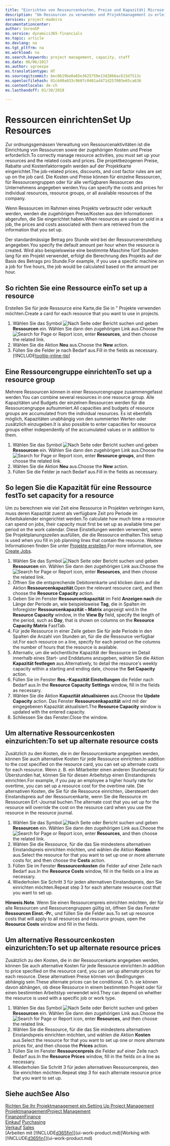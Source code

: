 ```yaml
---
title: "Einrichten von Ressourcenkosten, Preise und Kapazität| Microsoft Docs"
description: "Um Ressourcen zu verwenden und Projektmanagement zu erleichtern, können Sie Kosten und Preisen für einzelne Ressourcen oder Ressourcengruppen angeben und die die Ressourcenkapazität festlegen."
services: project-madeira
documentationcenter: 
author: SorenGP
ms.service: dynamics365-financials
ms.topic: article
ms.devlang: na
ms.tgt_pltfrm: na
ms.workload: na
ms.search.keywords: project management, capacity, staff
ms.date: 06/06/2017
ms.author: sgroespe
ms.translationtype: HT
ms.sourcegitcommit: bec0619be0a65e3625759e13d2866ac615d7513c
ms.openlocfilehash: 01c640a033c9607c0401ad471d257003e65ca636
ms.contentlocale: de-ch
ms.lasthandoff: 01/30/2018

---
```

# <a name="set-up-resources"></a><span data-ttu-id="032c6-103">Ressourcen einrichten</span><span class="sxs-lookup"><span data-stu-id="032c6-103">Set Up Resources</span></span>
<span data-ttu-id="032c6-104">Zur ordnungsgemässen Verwaltung von Ressourcenaktivitäten ist die Einrichtung von Ressourcen sowie der zugehörigen Kosten und Preise erforderlich.</span><span class="sxs-lookup"><span data-stu-id="032c6-104">To correctly manage resource activities, you must set up your resources and the related costs and prices.</span></span> <span data-ttu-id="032c6-105">Die projektbezogenen Preise, Rabatte und Kostenfaktorregeln werden auf der Projektkarte eingerichtet.</span><span class="sxs-lookup"><span data-stu-id="032c6-105">The job-related prices, discounts, and cost factor rules are set up on the job card.</span></span> <span data-ttu-id="032c6-106">Die Kosten und Preise können für einzelne Ressourcen, für Ressourcengruppen oder für alle verfügbaren Ressourcen des Unternehmens angegeben werden.</span><span class="sxs-lookup"><span data-stu-id="032c6-106">You can specify the costs and prices for individual resources, resource groups, or all available resources of the company.</span></span>

<span data-ttu-id="032c6-107">Wenn Ressourcen im Rahmen eines Projekts verbraucht oder verkauft werden, werden die zugehörigen Preise/Kosten aus den Informationen abgerufen, die Sie eingerichtet haben.</span><span class="sxs-lookup"><span data-stu-id="032c6-107">When resources are used or sold in a job, the prices and costs associated with them are retrieved from the information that you set up.</span></span>

<span data-ttu-id="032c6-108">Der standardmässige Betrag pro Stunde wird bei der Ressourcenerstellung angegeben.</span><span class="sxs-lookup"><span data-stu-id="032c6-108">You specify the default amount per hour when the resource is created.</span></span> <span data-ttu-id="032c6-109">Wird also beispielsweise eine bestimmte Maschine fünf Stunden lang für ein Projekt verwendet, erfolgt die Berechnung des Projekts auf der Basis des Betrags pro Stunde.</span><span class="sxs-lookup"><span data-stu-id="032c6-109">For example, if you use a specific machine on a job for five hours, the job would be calculated based on the amount per hour.</span></span>

## <a name="to-set-up-a-resource"></a><span data-ttu-id="032c6-110">So richten Sie eine Ressource ein</span><span class="sxs-lookup"><span data-stu-id="032c6-110">To set up a resource</span></span>
<span data-ttu-id="032c6-111">Erstellen Sie für jede Ressource eine Karte,die Sie in " Projekte verwenden möchten.</span><span class="sxs-lookup"><span data-stu-id="032c6-111">Create a card for each resource that you want to use in projects.</span></span>

1. <span data-ttu-id="032c6-112">Wählen Sie das Symbol ![Nach Seite oder Bericht suchen](media/ui-search/search_small.png "Nach Seite oder Bericht suchen") und geben **Ressourcen** ein. Wählen Sie dann den zugehörigen Link aus.</span><span class="sxs-lookup"><span data-stu-id="032c6-112">Choose the ![Search for Page or Report](media/ui-search/search_small.png "Search for Page or Report icon") icon, enter **Resources**, and then choose the related link.</span></span>
2. <span data-ttu-id="032c6-113">Wählen Sie die Aktion **Neu** aus.</span><span class="sxs-lookup"><span data-stu-id="032c6-113">Choose the **New** action.</span></span>
3. <span data-ttu-id="032c6-114">Füllen Sie die Felder je nach Bedarf aus.</span><span class="sxs-lookup"><span data-stu-id="032c6-114">Fill in the fields as necessary.</span></span> [!INCLUDE[tooltip-inline-tip](includes/tooltip-inline-tip_md.md)]  

## <a name="to-set-up-a-resource-group"></a><span data-ttu-id="032c6-115">Eine Ressourcengruppe einrichten</span><span class="sxs-lookup"><span data-stu-id="032c6-115">To set up a resource group</span></span>
<span data-ttu-id="032c6-116">Mehrere Ressourcen können in einer Ressourcengruppe zusammengefasst werden.</span><span class="sxs-lookup"><span data-stu-id="032c6-116">You can combine several resources in one resource group.</span></span> <span data-ttu-id="032c6-117">Alle Kapazitäten und Budgets der einzelnen Ressourcen werden für die Ressourcengruppe aufsummiert.</span><span class="sxs-lookup"><span data-stu-id="032c6-117">All capacities and budgets of resource groups are accumulated from the individual resources.</span></span> <span data-ttu-id="032c6-118">Es ist ebenfalls möglich, Kapazitäten unabhängig von den summierten Werten oder zusätzlich einzugeben.</span><span class="sxs-lookup"><span data-stu-id="032c6-118">It is also possible to enter capacities for resource groups either independently of the accumulated values or in addition to them.</span></span>

1. <span data-ttu-id="032c6-119">Wählen Sie das Symbol ![Nach Seite oder Bericht suchen](media/ui-search/search_small.png "Nach Seite oder Bericht suchen") und geben **Ressourcen** ein. Wählen Sie dann den zugehörigen Link aus.</span><span class="sxs-lookup"><span data-stu-id="032c6-119">Choose the ![Search for Page or Report](media/ui-search/search_small.png "Search for Page or Report icon") icon, enter **Resource groups**, and then choose the related link.</span></span>
2. <span data-ttu-id="032c6-120">Wählen Sie die Aktion **Neu** aus.</span><span class="sxs-lookup"><span data-stu-id="032c6-120">Choose the **New** action.</span></span>
3. <span data-ttu-id="032c6-121">Füllen Sie die Felder je nach Bedarf aus.</span><span class="sxs-lookup"><span data-stu-id="032c6-121">Fill in the fields as necessary.</span></span>

## <a name="to-set-capacity-for-a-resource"></a><span data-ttu-id="032c6-122">So legen Sie die Kapazität für eine Ressource fest</span><span class="sxs-lookup"><span data-stu-id="032c6-122">To set capacity for a resource</span></span>
<span data-ttu-id="032c6-123">Um zu berechnen wie viel Zeit eine Ressource in Projekten verbringen kann, muss deren Kapazität zuerst als verfügbare Zeit pro Periode im Arbeitskalender eingerichtet werden.</span><span class="sxs-lookup"><span data-stu-id="032c6-123">To calculate how much time a resource can spend on jobs, their capacity must first be set up as available time per period on the work calendar.</span></span> <span data-ttu-id="032c6-124">Diese Einstellungen werden verwendet, wenn Sie Projektplanungszeilen ausfüllen, die die Ressource enthalten.</span><span class="sxs-lookup"><span data-stu-id="032c6-124">This setup is used when you fill in job planning lines that contain the resource.</span></span> <span data-ttu-id="032c6-125">Weitere Informationen finden Sie unter  [Projekte erstellen](projects-how-create-jobs.md).</span><span class="sxs-lookup"><span data-stu-id="032c6-125">For more information, see [Create Jobs](projects-how-create-jobs.md).</span></span>

1. <span data-ttu-id="032c6-126">Wählen Sie das Symbol ![Nach Seite oder Bericht suchen](media/ui-search/search_small.png "Nach Seite oder Bericht suchen") und geben **Ressourcen** ein. Wählen Sie dann den zugehörigen Link aus.</span><span class="sxs-lookup"><span data-stu-id="032c6-126">Choose the ![Search for Page or Report](media/ui-search/search_small.png "Search for Page or Report icon") icon, enter **Resources**, and then choose the related link.</span></span>
2. <span data-ttu-id="032c6-127">Öffnen Sie die entsprechende Debitorenkarte und klicken dann auf die Aktion **Ressourcenkapazität**.</span><span class="sxs-lookup"><span data-stu-id="032c6-127">Open the relevant resource card, and then choose the **Resource Capacity** action.</span></span>
3. <span data-ttu-id="032c6-128">Geben Sie im Fenster **Ressourcenkapazität** im Feld **Anzeigen nach** die Länge der Periode an, wie beispielsweise **Tag**, die in Spalten im Inforegister **Ressourcenkapazität – Matrix** angezeigt wird.</span><span class="sxs-lookup"><span data-stu-id="032c6-128">In the **Resource Capacity** window, in the **View By** field, specify the length of the period, such as **Day**, that is shown on columns on the **Resource Capacity Matrix** FastTab.</span></span>
4. <span data-ttu-id="032c6-129">Für jede Ressource in einer Zeile geben Sie für jede Periode in den Spalten die Anzahl von Stunden an, für die die Ressource verfügbar ist.</span><span class="sxs-lookup"><span data-stu-id="032c6-129">For each resource on a line, specify for each period on the columns the number of hours that the resource is available.</span></span>
5. <span data-ttu-id="032c6-130">Alternativ, um die wöchentliche Kapazität der Ressource im Detail innerhalb eines Start- und Enddatums anzugeben, wählen Sie die Aktion **Kapazität festlegen** aus.</span><span class="sxs-lookup"><span data-stu-id="032c6-130">Alternatively, to detail the resource's weekly capacity within a starting and ending date, choose the **Set Capacity** action.</span></span>
6. <span data-ttu-id="032c6-131">Füllen Sie im Fenster **Res.-Kapazität Einstellungen** die Felder nach Bedarf aus.</span><span class="sxs-lookup"><span data-stu-id="032c6-131">In the **Resource Capacity Settings** window, fill in the fields as necessary.</span></span>
7. <span data-ttu-id="032c6-132">Wählen Sie die Aktion **Kapazität aktualisieren** aus.</span><span class="sxs-lookup"><span data-stu-id="032c6-132">Choose the **Update Capacity** action.</span></span> <span data-ttu-id="032c6-133">Das Fenster **Ressourcenkapazität** wird mit der eingegebenen Kapazität aktualisiert.</span><span class="sxs-lookup"><span data-stu-id="032c6-133">The **Resource Capacity** window is updated with the entered capacity.</span></span>
8. <span data-ttu-id="032c6-134">Schliessen Sie das Fenster.</span><span class="sxs-lookup"><span data-stu-id="032c6-134">Close the window.</span></span>

## <a name="to-set-up-alternate-resource-costs"></a><span data-ttu-id="032c6-135">Um alternative Ressourcenkosten einzurichten:</span><span class="sxs-lookup"><span data-stu-id="032c6-135">To set up alternate resource costs</span></span>
<span data-ttu-id="032c6-136">Zusätzlich zu den Kosten, die in der Ressourcenkarte angegeben werden, können Sie auch alternative Kosten für jede Ressource einrichten.</span><span class="sxs-lookup"><span data-stu-id="032c6-136">In addition to the cost specified on the resource card, you can set up alternate costs for each resource.</span></span> <span data-ttu-id="032c6-137">Wenn z. B. ein Mitarbeiter einen anderen Stundensatz für Überstunden hat, können Sie für diesen Arbeitstyp einen Einstandspreis einrichten.</span><span class="sxs-lookup"><span data-stu-id="032c6-137">For example, if you pay an employee a higher hourly rate for overtime, you can set up a resource cost for the overtime rate.</span></span> <span data-ttu-id="032c6-138">Die alternativen Kosten, die Sie für die Ressource einrichten, übersteuert den Einstandspreis auf der Ressourcenkarte, wenn Sie die Ressource im Ressourcen Erf.-Journal buchen.</span><span class="sxs-lookup"><span data-stu-id="032c6-138">The alternate cost that you set up for the resource will override the cost on the resource card when you use the resource in the resource journal.</span></span>

1. <span data-ttu-id="032c6-139">Wählen Sie das Symbol ![Nach Seite oder Bericht suchen](media/ui-search/search_small.png "Nach Seite oder Bericht suchen") und geben **Ressourcen** ein. Wählen Sie dann den zugehörigen Link aus.</span><span class="sxs-lookup"><span data-stu-id="032c6-139">Choose the ![Search for Page or Report](media/ui-search/search_small.png "Search for Page or Report icon") icon, enter **Resources**, and then choose the related link.</span></span>  
2. <span data-ttu-id="032c6-140">Wählen Sie die Ressource, für die das Sie mindestens alternativen Einstandspreis einrichten möchten, und wählen die Aktion **Kosten** aus.</span><span class="sxs-lookup"><span data-stu-id="032c6-140">Select the resource for that you want to set up one or more alternate costs for, and then choose the **Costs** action.</span></span>  
3. <span data-ttu-id="032c6-141">Füllen Sie im Fenster **Ressourcenkosten** die Felder auf einer Zeile nach Bedarf aus.</span><span class="sxs-lookup"><span data-stu-id="032c6-141">In the **Resource Costs** window, fill in the fields on a line as necessary.</span></span>  
4. <span data-ttu-id="032c6-142">Wiederholen Sie Schritt 3 für jeden alternativen Einstandspreis, den Sie einrichten möchten.</span><span class="sxs-lookup"><span data-stu-id="032c6-142">Repeat step 3 for each alternate resource cost that you want to set up.</span></span>

<span data-ttu-id="032c6-143">**Hinweis**.</span><span class="sxs-lookup"><span data-stu-id="032c6-143">**Note**.</span></span> <span data-ttu-id="032c6-144">Wenn Sie einen Ressourcenpreis einrichten möchten, der für alle Ressourcen und Ressourcengruppen gültig ist, öffnen Sie das Fenster **Ressourcen Einst.-Pr.**, und füllen Sie die Felder aus.</span><span class="sxs-lookup"><span data-stu-id="032c6-144">To set up resource costs that will apply to all resources and resource groups, open the **Resource Costs** window and fill in the fields.</span></span>

## <a name="to-set-up-alternate-resource-prices"></a><span data-ttu-id="032c6-145">Um alternative Ressourcenkosten einzurichten:</span><span class="sxs-lookup"><span data-stu-id="032c6-145">To set up alternate resource prices</span></span>
<span data-ttu-id="032c6-146">Zusätzlich zu den Kosten, die in der Ressourcenkarte angegeben werden, können Sie auch alternative Kosten für jede Ressource einrichten.</span><span class="sxs-lookup"><span data-stu-id="032c6-146">In addition to price specified on the resource card, you can set up alternate prices for each resource.</span></span> <span data-ttu-id="032c6-147">Diese alternativen Preise können von Bedingungen abhängig sein.</span><span class="sxs-lookup"><span data-stu-id="032c6-147">These alternate prices can be conditional.</span></span> <span data-ttu-id="032c6-148">D. h. sie können davon abhängen, ob diese Ressource in einem bestimmten Projekt oder für einen bestimmten Arbeitstyp verwendet wird.</span><span class="sxs-lookup"><span data-stu-id="032c6-148">They can depend on whether the resource is used with a specific job or work type.</span></span>

1. <span data-ttu-id="032c6-149">Wählen Sie das Symbol ![Nach Seite oder Bericht suchen](media/ui-search/search_small.png "Nach Seite oder Bericht suchen") und geben **Ressourcen** ein. Wählen Sie dann den zugehörigen Link aus.</span><span class="sxs-lookup"><span data-stu-id="032c6-149">Choose the ![Search for Page or Report](media/ui-search/search_small.png "Search for Page or Report icon") icon, enter **Resources**, and then choose the related link.</span></span>
2. <span data-ttu-id="032c6-150">Wählen Sie die Ressource, für die das Sie mindestens alternativen Einstandspreis einrichten möchten, und wählen die Aktion **Kosten** aus.</span><span class="sxs-lookup"><span data-stu-id="032c6-150">Select the resource for that you want to set up one or more alternate prices for, and then choose the **Prices** action.</span></span>
3. <span data-ttu-id="032c6-151">Füllen Sie im Fenster **Ressourcenpreis** die Felder auf einer Zeile nach Bedarf aus.</span><span class="sxs-lookup"><span data-stu-id="032c6-151">In the **Resource Prices** window, fill in the fields on a line as necessary.</span></span>
4. <span data-ttu-id="032c6-152">Wiederholen Sie Schritt 3 für jeden alternativen Ressourcenpreis, den Sie einrichten möchten.</span><span class="sxs-lookup"><span data-stu-id="032c6-152">Repeat step 3 for each alternate resource price that you want to set up.</span></span>

## <a name="see-also"></a><span data-ttu-id="032c6-153">Siehe auch</span><span class="sxs-lookup"><span data-stu-id="032c6-153">See Also</span></span>
[<span data-ttu-id="032c6-154">Richten Sie Ihr Projektmanagement ein.</span><span class="sxs-lookup"><span data-stu-id="032c6-154">Setting Up Project Management</span></span>](projects-setup-projects.md)  
[<span data-ttu-id="032c6-155">Projektmanagement</span><span class="sxs-lookup"><span data-stu-id="032c6-155">Project Management</span></span>](projects-manage-projects.md)  
[<span data-ttu-id="032c6-156">Finanzen</span><span class="sxs-lookup"><span data-stu-id="032c6-156">Finance</span></span>](finance.md)  
<span data-ttu-id="032c6-157">[Einkauf](purchasing-manage-purchasing.md)       </span><span class="sxs-lookup"><span data-stu-id="032c6-157">[Purchasing](purchasing-manage-purchasing.md)       </span></span>  
<span data-ttu-id="032c6-158">[Verkauf](sales-manage-sales.md)    </span><span class="sxs-lookup"><span data-stu-id="032c6-158">[Sales](sales-manage-sales.md)    </span></span>  
<span data-ttu-id="032c6-159">[Arbeiten mit [!INCLUDE[d365fin](includes/d365fin_md.md)]](ui-work-product.md)</span><span class="sxs-lookup"><span data-stu-id="032c6-159">[Working with [!INCLUDE[d365fin](includes/d365fin_md.md)]](ui-work-product.md)</span></span>  

